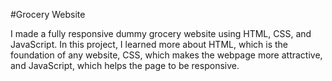 #Grocery Website

I made a fully responsive dummy grocery website using HTML, CSS, and JavaScript. 
In this project, I learned more about HTML, which is the foundation of any website, CSS, which makes the webpage more attractive, and JavaScript, which helps the page to be responsive.
